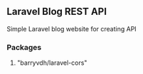 
## Laravel Blog REST API

Simple Laravel blog website for creating API

### Packages
01. "barryvdh/laravel-cors"
